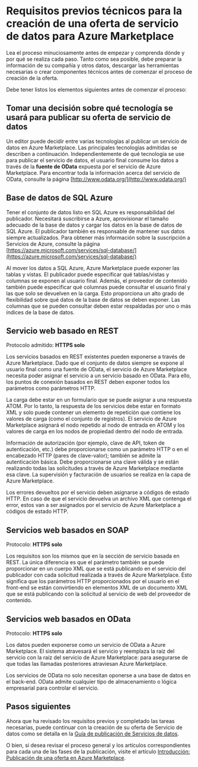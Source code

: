 <properties
   pageTitle="Requisitos previos técnicos para la creación de un Servicio de datos para Marketplace | Microsoft Azure"
   description="Información de los requisitos para crear un Servicio de datos para implementar y vender en Azure Marketplace"
   services="marketplace-publishing"
   documentationCenter=""
   authors="HannibalSII"
   manager=""
   editor=""/>

<tags
   ms.service="marketplace"
   ms.devlang="na"
   ms.topic="article"
   ms.tgt_pltfrm="na"
   ms.workload="na"
   ms.date="01/04/2016"
   ms.author="hascipio; avikova" />

# Requisitos previos técnicos para la creación de una oferta de servicio de datos para Azure Marketplace
Lea el proceso minuciosamente antes de empezar y comprenda dónde y por qué se realiza cada paso. Tanto como sea posible, debe preparar la información de su compañía y otros datos, descargar las herramientas necesarias o crear componentes técnicos antes de comenzar el proceso de creación de la oferta.

Debe tener listos los elementos siguientes antes de comenzar el proceso:

## Tomar una decisión sobre qué tecnología se usará para publicar su oferta de servicio de datos

Un editor puede decidir entre varias tecnologías al publicar un servicio de datos en Azure Marketplace. Las principales tecnologías admitidas se describen a continuación. Independientemente de qué tecnología se use para publicar el servicio de datos, el usuario final consume los datos a través de la **fuente de OData** expuesta por el servicio de Azure Marketplace. Para encontrar toda la información acerca del servicio de OData, consulte la página [http://www.odata.org/](http://www.odata.org/)

## Base de datos de SQL Azure

Tener el conjunto de datos listo en SQL Azure es responsabilidad del publicador. Necesitará suscribirse a Azure, aprovisionar el tamaño adecuado de la base de datos y cargar los datos en la base de datos de SQL Azure. El publicador también es responsable de mantener sus datos siempre actualizados. Para obtener más información sobre la suscripción a Servicios de Azure, consulte la página [https://azure.microsoft.com/services/sql-database/](https://azure.microsoft.com/services/sql-database/)


Al mover los datos a SQL Azure, Azure Marketplace puede exponer las tablas y vistas. El publicador puede especificar qué tablas/vistas y columnas se exponen al usuario final. Además, el proveedor de contenido también puede especificar qué columnas puede consultar el usuario final y las que solo se devuelven en la carga. Esto proporciona un alto grado de flexibilidad sobre qué datos de la base de datos se deben exponer. Las columnas que se pueden consultar deben estar respaldadas por uno o más índices de la base de datos.

## Servicio web basado en REST

Protocolo admitido: **HTTPS solo**

Los servicios basados en REST existentes pueden exponerse a través de Azure Marketplace. Dado que el conjunto de datos siempre se expone al usuario final como una fuente de OData, el servicio de Azure Marketplace necesita poder asignar el servicio a un servicio basado en OData. Para ello, los puntos de conexión basados en REST deben exponer todos los parámetros como parámetros HTTP.

La carga debe estar en un formulario que se puede asignar a una respuesta ATOM. Por lo tanto, la respuesta de los servicios debe estar en formato XML y solo puede contener un elemento de repetición que contiene los valores de carga (como el conjunto de registros). El servicio de Azure Marketplace asignará el nodo repetido al nodo de entrada en ATOM y los valores de carga en los nodos de propiedad dentro del nodo de entrada.

Información de autorización (por ejemplo, clave de API, token de autenticación, etc.) debe proporcionarse como un parámetro HTTP o en el encabezado HTTP (pares de clave-valor); también se admite la autenticación básica. Debe proporcionarse una clave válida y se están realizando todas las solicitudes a través de Azure Marketplace mediante esa clave. La supervisión y facturación de usuarios se realiza en la capa de Azure Marketplace.

Los errores devueltos por el servicio deben asignarse a códigos de estado HTTP. En caso de que el servicio devuelva un archivo XML que contenga el error, estos van a ser asignados por el servicio de Azure Marketplace a códigos de estado HTTP.

## Servicios web basados en SOAP

Protocolo: **HTTPS solo**

Los requisitos son los mismos que en la sección de servicio basada en REST. La única diferencia es que el parámetro también se puede proporcionar en un cuerpo XML que se está publicando en el servicio del publicador con cada solicitud realizada a través de Azure Marketplace. Esto significa que los parámetros HTTP proporcionados por el usuario en el front-end se están convirtiendo en elementos XML de un documento XML que se está publicando con la solicitud al servicio de web del proveedor de contenido.

## Servicios web basados en OData

Protocolo: **HTTPS solo**

Los datos pueden exponerse como un servicio de OData a Azure Marketplace. El sistema atravesará el servicio y reemplaza la raíz del servicio con la raíz del servicio de Azure Marketplace: para asegurarse de que todas las llamadas posteriores atraviesan Azure Marketplace.

Los servicios de OData no solo necesitan oponerse a una base de datos en el back-end. OData admite cualquier tipo de almacenamiento o lógica empresarial para controlar el servicio.


## Pasos siguientes
Ahora que ha revisado los requisitos previos y completado las tareas necesarias, puede continuar con la creación de su oferta de Servicio de datos como se detalla en la [Guía de publicación de Servicios de datos](marketplace-publishing-data-service-creation.md).

O bien, si desea revisar el proceso general y los artículos correspondientes para cada una de las fases de la publicación, visite el artículo [Introducción: Publicación de una oferta en Azure Marketplace](marketplace-publishing-getting-started.md).

[link-acct]: marketplace-publishing-accounts-creation-registration.md

<!---HONumber=AcomDC_0706_2016-->